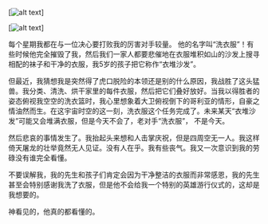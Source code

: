 
[![alt text](https://drive.google.com/uc?id=0B0dXjtGzIf3pLUxpcnpBbzduSU0)]

[![alt text](https://drive.google.com/uc?id=0B0dXjtGzIf3pNWJTbDdCZEdJQTg)]

每个星期我都在与一位决心要打败我的厉害对手较量。 他的名字叫“洗衣服”！有些时候他完全摧毁了我，然后我们一家人都要悲催地在衣服堆积如山的沙发上搜寻相配的袜子和干净的衣服，我5岁的孩子把它称作“衣堆沙发”。

但最近，我猜想我是突然得了虎口脱险的本领还是别的什么原因，我战胜了这头猛兽。我分类、清洗、烘干家里的每件衣服，然后把它们叠好放好。当我以得胜者的姿态俯视我空空的洗衣篮时，我心里想象着大卫俯视倒下的哥利亚的情形，自豪之情油然而生。在这宇宙时空的这一刻，洗衣服这个任务完成了。未来某天“衣堆沙发”可能又会堆满衣服，但是今天不会了，老对手“洗衣服”， 不是今天。

然后悲哀的事情发生了。我抬起头来想和人击掌庆祝，但是四周空无一人。我这样倚天屠龙的壮举竟然无人见证。没有人在乎。我有些丧气。我又一次意识到我的劳碌没有谁完全看懂。

不要误解我，我的先生和孩子们肯定会因为干净整洁的衣服而非常感恩，我的先生甚至会特别感谢我洗了衣服，但是他不会给我一个特别的英雄游行仪式的，这却是我想要的。

神看见的，他真的都看懂的。
